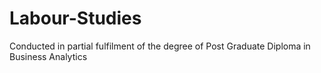 # Labour-Studies

Conducted in partial fulfilment of the degree of Post Graduate Diploma in Business Analytics 
